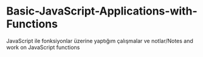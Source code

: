 # Basic-JavaScript-Applications-with-Functions
 JavaScript ile fonksiyonlar üzerine yaptığım çalışmalar ve notlar/Notes and work on JavaScript functions
